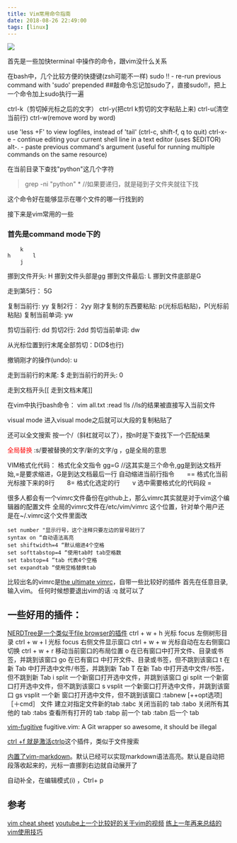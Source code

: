 ```yaml
---
title: Vim常用命令指南
date: 2018-08-26 22:49:00
tags: [linux]
---
```


![](https://www.haldir66.ga/static/imgs/food_truck_hotdog_night_city.jpg)
<!--more-->


首先是一些加快terminal 中操作的命令，跟vim没什么关系

在bash中，几个比较方便的快捷键(zsh可能不一样)
sudo !! - re-run previous command with 'sudo' prepended ##敲命令忘记加sudo了，直接sudo!!，把上一个命令加上sudo执行一遍

ctrl-k（剪切掉光标之后的文字）
ctrl-y(把ctrl k剪切的文字粘贴上来) 
ctrl-u(清空当前行)
ctrl-w(remove word by word)

use 'less +F' to view logfiles, instead of 'tail' (ctrl-c, shift-f, q to quit)
ctrl-x-e - continue editing your current shell line in a text editor (uses $EDITOR)
alt-. - paste previous command's argument (useful for running multiple commands on the same resource)

在当前目录下查找"python"这几个字符
>grep -ni "python" * //如果要递归，就是碰到子文件夹就往下找

这个命令好在能够显示在哪个文件的哪一行找到的



接下来是vim常用的一些
### 首先是command mode下的
```
    k
h       l
    j
```
挪到文件开头: H 挪到文件头部是gg
挪到文件最后: L 挪到文件底部是G

走到第5行： 5G


复制当前行: yy
复制2行： 2yy
刚才复制的东西要粘贴: p(光标后粘贴)，P(光标前粘贴)
复制当前单词: yw

剪切当前行: dd
剪切2行: 2dd
剪切当前单词: dw

从光标位置到行末尾全部剪切：D(D$也行)

撤销刚才的操作(undo): u

走到当前行的末尾: $
走到当前行的开头: 0

走到文档开头[[
走到文档末尾]]    

在vim中执行bash命令：
vim all.txt
:read !ls
//ls的结果被直接写入当前文件




visual mode
进入visual mode之后就可以大段的复制粘贴了


还可以全文搜索
按一个/（斜杠就可以了），按n时是下查找下一个匹配结果

<font color="red">全局替换</font>
:s/要被替换的文字/新的文字/g  ，g是全局的意思



VIM格式化代码：
格式化全文指令 gg=G //这其实是三个命令,gg是到达文档开始,=是要求缩进，G是到达文档最后一行
自动缩进当前行指令　　==
格式化当前光标接下来的8行　　8=
格式化选定的行　　v 选中需要格式化的代码段 =


很多人都会有一个vimrc文件备份在github上，那么vimrc其实就是对于vim这个编辑器的配置文件
全局的vimrc文件在/etc/vim/vimrc 这个位置，针对单个用户还是在~/.vimrc这个文件里面改

```
set number "显示行号，这个注释只要左边的冒号就行了
syntax on “自动语法高亮 
set shiftwidth=4 “默认缩进4个空格 
set softtabstop=4 “使用tab时 tab空格数 
set tabstop=4 “tab 代表4个空格 
set expandtab “使用空格替换tab
```


比较出名的vimrc是[the ultimate vimrc](https://github.com/amix/vimrc)，自带一些比较好的插件
首先在任意目录,输入vim。
任何时候想要退出vim的话 :q 就可以了


## 一些好用的插件：
[NERDTree是一个类似于file browser的插件](https://github.com/scrooloose/nerdtree)
ctrl + w + h    光标 focus 左侧树形目录
ctrl + w + l    光标 focus 右侧文件显示窗口
ctrl + w + w    光标自动在左右侧窗口切换
ctrl + w + r    移动当前窗口的布局位置
o       在已有窗口中打开文件、目录或书签，并跳到该窗口
go      在已有窗口 中打开文件、目录或书签，但不跳到该窗口
t       在新 Tab 中打开选中文件/书签，并跳到新 Tab
T       在新 Tab 中打开选中文件/书签，但不跳到新 Tab
i       split 一个新窗口打开选中文件，并跳到该窗口
gi      split 一个新窗口打开选中文件，但不跳到该窗口
s       vsplit 一个新窗口打开选中文件，并跳到该窗口
gs      vsplit 一个新 窗口打开选中文件，但不跳到该窗口
:tabnew [++opt选项] ［＋cmd］ 文件      建立对指定文件新的tab
:tabc   关闭当前的 tab
:tabo   关闭所有其他的 tab
:tabs   查看所有打开的 tab
:tabp   前一个 tab
:tabn   后一个 tab


[vim-fugitive](https://github.com/tpope/vim-fugitive) fugitive.vim: A Git wrapper so awesome, it should be illegal 


[ctrl +f 就是激活ctrlp](https://github.com/ctrlpvim/ctrlp.vim)这个插件，类似于文件搜索

[内置了vim-markdown](https://github.com/tpope/vim-markdown)。默认已经可以实现markdown语法高亮。默认是自动把段落收起来的，光标一直挪到右边就自动展开了


自动补全，在编辑模式(i) ，Ctrl+ p 

## 参考
[vim cheat sheet](https://vim.rtorr.com/)
[youtube上一个比较好的关于vim的视频](https://www.youtube.com/watch?v=Nim4_f5QUxA)
[练上一年再来总结的vim使用技巧](http://www.pchou.info/linux/2016/11/10/vim-skill.html)



